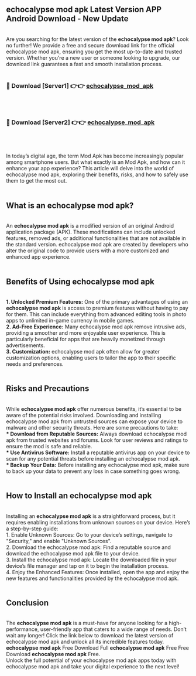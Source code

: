 ## echocalypse mod apk Latest Version APP Android Download - New Update
<br>
Are you searching for the latest version of the <strong>echocalypse mod apk</strong>? Look no further! We provide a free and secure download link for the official echocalypse mod apk, ensuring you get the most up-to-date and trusted version. Whether you're a new user or someone looking to upgrade, our download link guarantees a fast and smooth installation process.
<br>
<br>
<h3>🔴 Download [Server1] 👉👉 <a href="https://modyolo.store/echocalypse+mod+apk">echocalypse_mod_apk</a></h3><br>
<br>
<h3>🔴 Download [Server2] 👉👉 <a href="https://modyolo.store/echocalypse+mod+apk">echocalypse_mod_apk</a></h3><br>
<br>
<br>
In today’s digital age, the term Mod Apk has become increasingly popular among smartphone users. But what exactly is an Mod Apk, and how can it enhance your app experience? This article will delve into the world of echocalypse mod apk, exploring their benefits, risks, and how to safely use them to get the most out.
<br>
<br>
<h2>What is an echocalypse mod apk?</h2>
<br>
An <strong>echocalypse mod apk</strong> is a modified version of an original Android application package (APK). These modifications can include unlocked features, removed ads, or additional functionalities that are not available in the standard version. echocalypse mod apk are created by developers who alter the original code to provide users with a more customized and enhanced app experience.
<br>
<br>
<h2>Benefits of Using echocalypse mod apk</h2>
<br>
<strong> 1. Unlocked Premium Features:</strong> One of the primary advantages of using an <strong>echocalypse mod apk</strong> is access to premium features without having to pay for them. This can include everything from advanced editing tools in photo apps to unlimited in-game currency in mobile games.
<br>
<strong> 2. Ad-Free Experience:</strong> Many echocalypse mod apk remove intrusive ads, providing a smoother and more enjoyable user experience. This is particularly beneficial for apps that are heavily monetized through advertisements.
<br>
<strong> 3. Customization:</strong> echocalypse mod apk often allow for greater customization options, enabling users to tailor the app to their specific needs and preferences.
<br>
<br>
<h2>Risks and Precautions</h2>
<br>
While <strong>echocalypse mod apk</strong> offer numerous benefits, it’s essential to be aware of the potential risks involved. Downloading and installing echocalypse mod apk from untrusted sources can expose your device to malware and other security threats. Here are some precautions to take:
<br>
<strong> * Download from Reputable Sources:</strong> Always download echocalypse mod apk from trusted websites and forums. Look for user reviews and ratings to ensure the mod is safe and reliable.
<br>
<strong> * Use Antivirus Software:</strong> Install a reputable antivirus app on your device to scan for any potential threats before installing an echocalypse mod apk.
<br>
<strong> * Backup Your Data:</strong> Before installing any echocalypse mod apk, make sure to back up your data to prevent any loss in case something goes wrong.
<br>
<br>
<h2>How to Install an echocalypse mod apk</h2>
<br>
Installing an <strong>echocalypse mod apk</strong> is a straightforward process, but it requires enabling installations from unknown sources on your device. Here’s a step-by-step guide:
<br>
 1. Enable Unknown Sources: Go to your device’s settings, navigate to "Security," and enable "Unknown Sources".
<br>
 2. Download the echocalypse mod apk: Find a reputable source and download the echocalypse mod apk file to your device.
<br>
 3. Install the echocalypse mod apk: Locate the downloaded file in your device’s file manager and tap on it to begin the installation process.
<br>
 4. Enjoy the Enhanced Features: Once installed, open the app and enjoy the new features and functionalities provided by the echocalypse mod apk.
<br>
<br>
<h2><strong>Conclusion</strong></h2>
<br>
The <strong>echocalypse mod apk</strong> is a must-have for anyone looking for a high-performance, user-friendly app that caters to a wide range of needs. Don’t wait any longer! Click the link below to download the latest version of echocalypse mod apk and unlock all its incredible features today.
<br>
<strong>echocalypse mod apk</strong> Free Download Full <strong>echocalypse mod apk</strong> Free Free Download <strong>echocalypse mod apk</strong> Free.
<br>
Unlock the full potential of your echocalypse mod apk apps today with echocalypse mod apk and take your digital experience to the next level!